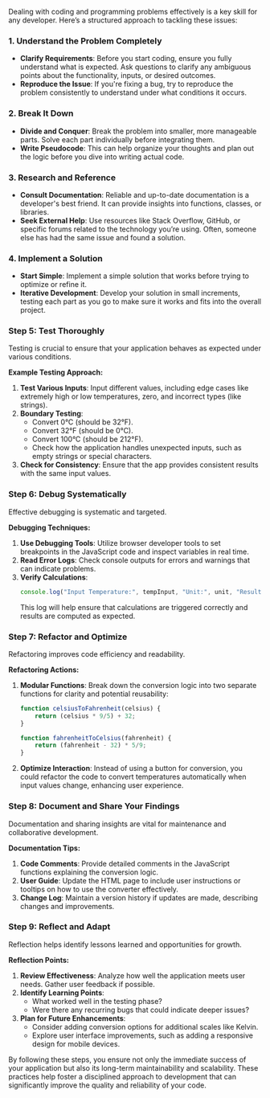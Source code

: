 Dealing with coding and programming problems effectively is a key skill for any developer. Here’s a structured approach to tackling these issues:

### 1. **Understand the Problem Completely**
   - **Clarify Requirements**: Before you start coding, ensure you fully understand what is expected. Ask questions to clarify any ambiguous points about the functionality, inputs, or desired outcomes.
   - **Reproduce the Issue**: If you're fixing a bug, try to reproduce the problem consistently to understand under what conditions it occurs.

### 2. **Break It Down**
   - **Divide and Conquer**: Break the problem into smaller, more manageable parts. Solve each part individually before integrating them.
   - **Write Pseudocode**: This can help organize your thoughts and plan out the logic before you dive into writing actual code.

### 3. **Research and Reference**
   - **Consult Documentation**: Reliable and up-to-date documentation is a developer's best friend. It can provide insights into functions, classes, or libraries.
   - **Seek External Help**: Use resources like Stack Overflow, GitHub, or specific forums related to the technology you’re using. Often, someone else has had the same issue and found a solution.

### 4. **Implement a Solution**
   - **Start Simple**: Implement a simple solution that works before trying to optimize or refine it.
   - **Iterative Development**: Develop your solution in small increments, testing each part as you go to make sure it works and fits into the overall project.

### Step 5: Test Thoroughly
Testing is crucial to ensure that your application behaves as expected under various conditions.

**Example Testing Approach:**
1. **Test Various Inputs**: Input different values, including edge cases like extremely high or low temperatures, zero, and incorrect types (like strings).
2. **Boundary Testing**:
   - Convert 0°C (should be 32°F).
   - Convert 32°F (should be 0°C).
   - Convert 100°C (should be 212°F).
   - Check how the application handles unexpected inputs, such as empty strings or special characters.
3. **Check for Consistency**: Ensure that the app provides consistent results with the same input values.

### Step 6: Debug Systematically
Effective debugging is systematic and targeted.

**Debugging Techniques:**
1. **Use Debugging Tools**: Utilize browser developer tools to set breakpoints in the JavaScript code and inspect variables in real time.
2. **Read Error Logs**: Check console outputs for errors and warnings that can indicate problems.
3. **Verify Calculations**:
   ```javascript
   console.log("Input Temperature:", tempInput, "Unit:", unit, "Result:", result);
   ```
   This log will help ensure that calculations are triggered correctly and results are computed as expected.

### Step 7: Refactor and Optimize
Refactoring improves code efficiency and readability.

**Refactoring Actions:**
1. **Modular Functions**: Break down the conversion logic into two separate functions for clarity and potential reusability:
   ```javascript
   function celsiusToFahrenheit(celsius) {
       return (celsius * 9/5) + 32;
   }

   function fahrenheitToCelsius(fahrenheit) {
       return (fahrenheit - 32) * 5/9;
   }
   ```
2. **Optimize Interaction**: Instead of using a button for conversion, you could refactor the code to convert temperatures automatically when input values change, enhancing user experience.

### Step 8: Document and Share Your Findings
Documentation and sharing insights are vital for maintenance and collaborative development.

**Documentation Tips:**
1. **Code Comments**: Provide detailed comments in the JavaScript functions explaining the conversion logic.
2. **User Guide**: Update the HTML page to include user instructions or tooltips on how to use the converter effectively.
3. **Change Log**: Maintain a version history if updates are made, describing changes and improvements.

### Step 9: Reflect and Adapt
Reflection helps identify lessons learned and opportunities for growth.

**Reflection Points:**
1. **Review Effectiveness**: Analyze how well the application meets user needs. Gather user feedback if possible.
2. **Identify Learning Points**:
   - What worked well in the testing phase?
   - Were there any recurring bugs that could indicate deeper issues?
3. **Plan for Future Enhancements**:
   - Consider adding conversion options for additional scales like Kelvin.
   - Explore user interface improvements, such as adding a responsive design for mobile devices.

By following these steps, you ensure not only the immediate success of your application but also its long-term maintainability and scalability. These practices help foster a disciplined approach to development that can significantly improve the quality and reliability of your code.
